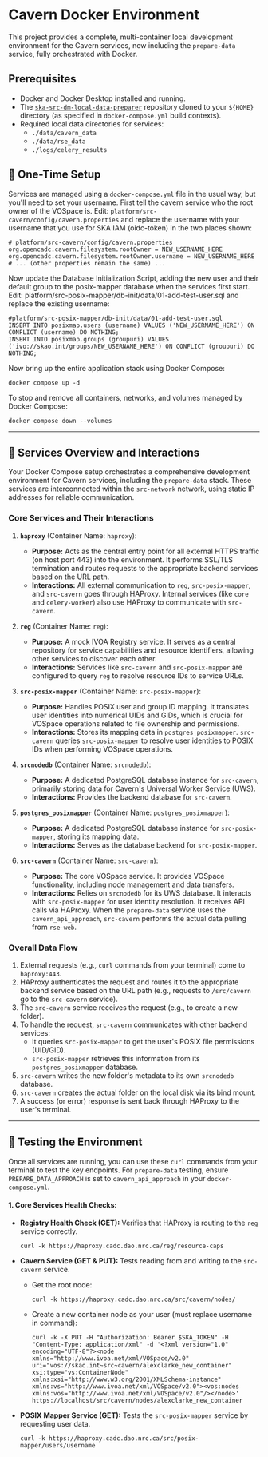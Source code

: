 # Cavern Docker Environment

This project provides a complete, multi-container local development environment for the Cavern services, now including the `prepare-data` service, fully orchestrated with Docker.

## Prerequisites
* Docker and Docker Desktop installed and running.
* The [`ska-src-dm-local-data-preparer`](https://gitlab.com/ska-telescope/src/src-dm/ska-src-dm-local-data-preparer) repository cloned to your `${HOME}` directory (as specified in `docker-compose.yml` build contexts).
* Required local data directories for services:
    * `./data/cavern_data`
    * `./data/rse_data`
    * `./logs/celery_results`

## 🚀 One-Time Setup

Services are managed using a `docker-compose.yml` file in the usual way, but you'll need to set your username. First tell the cavern service who the root owner of the VOSpace is. Edit: `platform/src-cavern/config/cavern.properties` and replace the username with your username that you use for SKA IAM (oidc-token) in the two places shown:

```
# platform/src-cavern/config/cavern.properties
org.opencadc.cavern.filesystem.rootOwner = NEW_USERNAME_HERE
org.opencadc.cavern.filesystem.rootOwner.username = NEW_USERNAME_HERE
# ... (other properties remain the same) ...
```

Now update the Database Initialization Script, adding the new user and their default group to the posix-mapper database when the services first start. Edit: platform/src-posix-mapper/db-init/data/01-add-test-user.sql and replace the existing username:

```
#platform/src-posix-mapper/db-init/data/01-add-test-user.sql
INSERT INTO posixmap.users (username) VALUES ('NEW_USERNAME_HERE') ON CONFLICT (username) DO NOTHING;
INSERT INTO posixmap.groups (groupuri) VALUES ('ivo://skao.int/groups/NEW_USERNAME_HERE') ON CONFLICT (groupuri) DO NOTHING;
```

Now bring up the entire application stack using Docker Compose:

```
docker compose up -d
```

To stop and remove all containers, networks, and volumes managed by Docker Compose:

```
docker compose down --volumes
```

***

## 🧩 Services Overview and Interactions

Your Docker Compose setup orchestrates a comprehensive development environment for Cavern services, including the `prepare-data` stack. These services are interconnected within the `src-network` network, using static IP addresses for reliable communication.

### Core Services and Their Interactions

1.  **`haproxy`** (Container Name: `haproxy`):
    * **Purpose:** Acts as the central entry point for all external HTTPS traffic (on host port 443) into the environment. It performs SSL/TLS termination and routes requests to the appropriate backend services based on the URL path.
    * **Interactions:** All external communication to `reg`, `src-posix-mapper`, and `src-cavern` goes through HAProxy. Internal services (like `core` and `celery-worker`) also use HAProxy to communicate with `src-cavern`.

2.  **`reg`** (Container Name: `reg`):
    * **Purpose:** A mock IVOA Registry service. It serves as a central repository for service capabilities and resource identifiers, allowing other services to discover each other.
    * **Interactions:** Services like `src-cavern` and `src-posix-mapper` are configured to query `reg` to resolve resource IDs to service URLs.

3.  **`src-posix-mapper`** (Container Name: `src-posix-mapper`):
    * **Purpose:** Handles POSIX user and group ID mapping. It translates user identities into numerical UIDs and GIDs, which is crucial for VOSpace operations related to file ownership and permissions.
    * **Interactions:** Stores its mapping data in `postgres_posixmapper`. `src-cavern` queries `src-posix-mapper` to resolve user identities to POSIX IDs when performing VOSpace operations.

4.  **`srcnodedb`** (Container Name: `srcnodedb`):
    * **Purpose:** A dedicated PostgreSQL database instance for `src-cavern`, primarily storing data for Cavern's Universal Worker Service (UWS).
    * **Interactions:** Provides the backend database for `src-cavern`.

5.  **`postgres_posixmapper`** (Container Name: `postgres_posixmapper`):
    * **Purpose:** A dedicated PostgreSQL database instance for `src-posix-mapper`, storing its mapping data.
    * **Interactions:** Serves as the database backend for `src-posix-mapper`.

6.  **`src-cavern`** (Container Name: `src-cavern`):
    * **Purpose:** The core VOSpace service. It provides VOSpace functionality, including node management and data transfers.
    * **Interactions:** Relies on `srcnodedb` for its UWS database. It interacts with `src-posix-mapper` for user identity resolution. It receives API calls via HAProxy. When the `prepare-data` service uses the `cavern_api_approach`, `src-cavern` performs the actual data pulling from `rse-web`.

### Overall Data Flow

1.  External requests (e.g., `curl` commands from your terminal) come to `haproxy:443`.
2.  HAProxy authenticates the request and routes it to the appropriate backend service based on the URL path (e.g., requests to `/src/cavern` go to the `src-cavern` service).
3.  The `src-cavern` service receives the request (e.g., to create a new folder).
4.  To handle the request, `src-cavern` communicates with other backend services:
    * It queries `src-posix-mapper` to get the user's POSIX file permissions (UID/GID).
    * `src-posix-mapper` retrieves this information from its `postgres_posixmapper` database.
5.  `src-cavern` writes the new folder's metadata to its own `srcnodedb` database.
6.  `src-cavern` creates the actual folder on the local disk via its bind mount.
7.  A success (or error) response is sent back through HAProxy to the user's terminal.

***

## 🧪 Testing the Environment

Once all services are running, you can use these `curl` commands from your terminal to test the key endpoints. For `prepare-data` testing, ensure `PREPARE_DATA_APPROACH` is set to `cavern_api_approach` in your `docker-compose.yml`.

#### 1. Core Services Health Checks:

* **Registry Health Check (GET):** Verifies that HAProxy is routing to the `reg` service correctly.
    ```
    curl -k https://haproxy.cadc.dao.nrc.ca/reg/resource-caps
    ```
* **Cavern Service (GET & PUT):** Tests reading from and writing to the `src-cavern` service.
    * Get the root node:
        ```
        curl -k https://haproxy.cadc.dao.nrc.ca/src/cavern/nodes/
        ```
    * Create a new container node as your user (must replace username in command):
        ```
        curl -k -X PUT -H "Authorization: Bearer $SKA_TOKEN" -H "Content-Type: application/xml" -d '<?xml version="1.0" encoding="UTF-8"?><node xmlns="http://www.ivoa.net/xml/VOSpace/v2.0" uri="vos://skao.int~src~cavern/alexclarke_new_container" xsi:type="vs:ContainerNode" xmlns:xsi="http://www.w3.org/2001/XMLSchema-instance" xmlns:vs="http://www.ivoa.net/xml/VOSpace/v2.0"><vos:nodes xmlns:vos="http://www.ivoa.net/xml/VOSpace/v2.0"/></node>' https://localhost/src/cavern/nodes/alexclarke_new_container
        ```

* **POSIX Mapper Service (GET):** Tests the `src-posix-mapper` service by requesting user data.
    ```
    curl -k https://haproxy.cadc.dao.nrc.ca/src/posix-mapper/users/username
    ```
